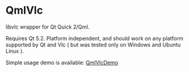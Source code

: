 QmlVlc
======

libvlc wrapper for Qt Quick 2/Qml.

Requires Qt 5.2.
Platform independent, and should work on any platform supported by Qt and Vlc ( but was tested only on Windows and Ubuntu Linux ).

Simple usage demo is available: [QmlVlcDemo](https://github.com/RSATom/QmlVlcDemo)

